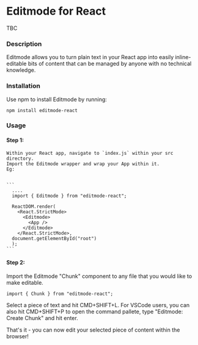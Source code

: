 # Editmode for React

TBC

### Description
Editmode allows you to turn plain text in your React app into easily inline-editable bits of content that can be managed by anyone with no technical knowledge.

### Installation
Use npm to install Editmode by running:
```
npm install editmode-react
```


### Usage
#### Step 1:
    Within your React app, navigate to `index.js` within your src directory.
    Import the Editmode wrapper and wrap your App within it.
    Eg:
    
    
    ```
      ....
      import { Editmode } from "editmode-react";
         
      ReactDOM.render(
        <React.StrictMode>
          <Editmode>
            <App />
          </Editmode>
        </React.StrictMode>,
      document.getElementById("root")
      );
    ```
#### Step 2:  
  Import the Editmode "Chunk" component to any file that you would like to make editable.
  
  ```
  import { Chunk } from "editmode-react";
  ```
  
  Select a piece of text and hit CMD+SHIFT+L.
  For VSCode users, you can also hit CMD+SHIFT+P to open the command pallete, type "Editmode: Create Chunk" and hit enter.
  
  That's it - you can now edit your selected piece of content within the browser!
